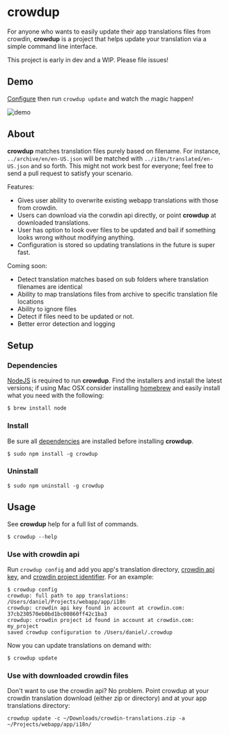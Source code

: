 # crowdup

For anyone who wants to easily update their app translations files from crowdin,
**crowdup** is a project that helps update your translation via a simple command line interface.

This project is early in dev and a WIP. Please file issues!

## Demo

[Configure](#use-with-crowdin-api!) then run `crowdup update` and watch the magic happen!

![demo](https://i.imgur.com/2xrKdrY.gif)

## About

**crowdup** matches translation files purely based on filename.  For instance, `../archive/en/en-US.json` will be matched with `../i18n/translated/en-US.json` and so forth. This might not work best for everyone; feel free to send a pull request to satisfy your scenario.

Features:
* Gives user ability to overwrite existing webapp translations with those from crowdin.
* Users can download via the corwdin api directly, or point **crowdup** at downloaded translations.
* User has option to look over files to be updated and bail if something looks wrong without modifying anything.
* Configuration is stored so updating translations in the future is super fast.

Coming soon:
* Detect translation matches based on sub folders where translation filenames are identical
* Ability to map translations files from archive to specific translation file locations
* Ability to ignore files
* Detect if files need to be updated or not.
* Better error detection and logging

## Setup
### Dependencies

[NodeJS](http://nodejs.org/) is required to run **crowdup**. Find the installers and install the latest versions; if using Mac OSX consider installing [homebrew](http://brew.sh/) and easily install what you need with the following:  


```
$ brew install node
```

### Install

Be sure all [dependencies](#Dependencies) are installed before installing **crowdup**.

```
$ sudo npm install -g crowdup
```

### Uninstall

```
$ sudo npm uninstall -g crowdup
```

## Usage

See **crowdup** help for a full list of commands.

```
$ crowdup --help
```

### Use with crowdin api

Run `crowdup config` and add you app's translation directory, [crowdin api key](https://crowdin.com/page/api/authentication), and [crowdin project identifier](https://crowdin.com/page/api/authentication).  For an example:

```
$ crowdup config
crowdup: full path to app translations:  /Users/daniel/Projects/webapp/app/i18n
crowdup: crowdin api key found in account at crowdin.com:  37cb230570eb0bd1bc00860ff42c1ba3
crowdup: crowdin project id found in account at crowdin.com:  my_project
saved crowdup configuration to /Users/daniel/.crowdup
```

Now you can update translations on demand with:
```
$ crowdup update
```


### Use with downloaded crowdin files

Don't want to use the crowdin api? No problem. Point crowdup at your crowdin translation download (either zip or directory) and at your app translations directory:

```
crowdup update -c ~/Downloads/crowdin-translations.zip -a ~/Projects/webapp/app/i18n/
```
